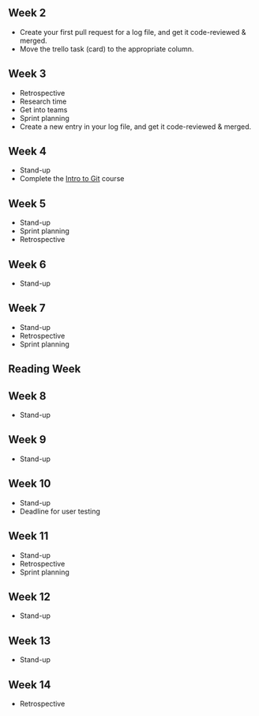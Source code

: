 ## Week 2	
- Create your first pull request for a log file, and get it code-reviewed & merged. 
- Move the trello task (card) to the appropriate column. 

## Week 3	
- Retrospective
- Research time
- Get into teams
- Sprint planning
- Create a new entry in your log file, and get it code-reviewed & merged.

## Week 4	
- Stand-up
- Complete the [Intro to Git](https://github.com/skills/introduction-to-github) course

## Week 5	
- Stand-up
- Sprint planning
- Retrospective

## Week 6	
- Stand-up

## Week 7	
- Stand-up
- Retrospective
- Sprint planning

## Reading Week

## Week 8	
- Stand-up

## Week 9	
- Stand-up

## Week 10	
- Stand-up
- Deadline for user testing

## Week 11	
- Stand-up
- Retrospective
- Sprint planning

## Week 12	
- Stand-up

## Week 13	
- Stand-up

## Week 14	
- Retrospective
